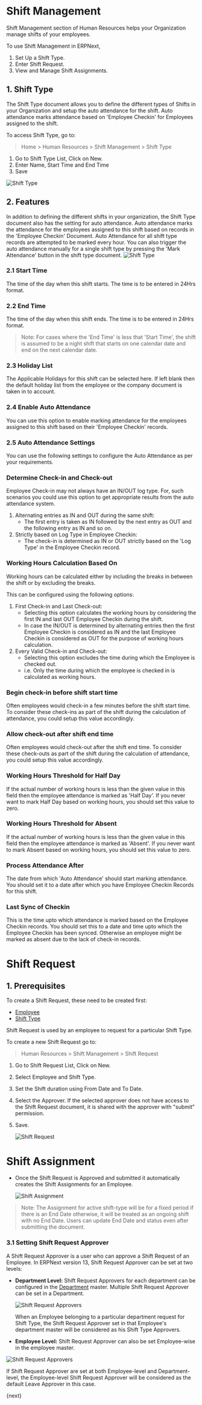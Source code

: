 <!-- add-breadcrumbs -->
# Shift Management

Shift Management section of Human Resources helps your Organization manage shifts of your employees.

To use Shift Management in ERPNext,

  1. Set Up a Shift Type.
  2. Enter Shift Request.
  3. View and Manage Shift Assignments.

## 1. Shift Type

The Shift Type document allows you to define the different types of Shifts in your Organization and setup the auto attendance for the shift. Auto attendance marks attendance based on 'Employee Checkin' for Employees assigned to the shift.

To access Shift Type, go to:
> Home > Human Resources > Shift Management > Shift Type

1. Go to Shift Type List, Click on New.
2. Enter Name, Start Time and End Time
3. Save
<img class="screenshot" alt="Shift Type" src="{{docs_base_url}}/v12/assets/img/human-resources/new-shift-type.png">

## 2. Features

In addition to defining the different shifts in your organization, the Shift Type document also has the setting for auto attendance. Auto attendance marks the attendance for the employees assigned to this shift based on records in the 'Employee Checkin' Document. Auto Attendance for all shift type records are attempted to be marked every hour. You can also trigger the auto attendance manually for a single shift type by pressing the 'Mark Attendance' button in the shift type document.
<img class="screenshot" alt="Shift Type" src="{{docs_base_url}}/v12/assets/img/human-resources/shift-type.png">

### 2.1 Start Time
The time of the day when this shift starts. The time is to be entered in 24Hrs format.

### 2.2 End Time
The time of the day when this shift ends. The time is to be entered in 24Hrs format.

> Note: For cases where the 'End Time' is less that 'Start Time', the shift is assumed to be a night shift that starts on one calendar date and end on the next calendar date.

### 2.3 Holiday List
The Applicable Holidays for this shift can be selected here. If left blank then the default holiday list from the employee or the company document is taken in to account.

### 2.4 Enable Auto Attendance
You can use this option to enable marking attendance for the employees assigned to this shift based on their 'Employee Checkin' records.

### 2.5 Auto Attendance Settings
You can use the following settings to configure the Auto Attendance as per your requirements.

### Determine Check-in and Check-out
Employee Check-in may not always have an IN/OUT log type. For, such scenarios you could use this option to get appropriate results from the auto attendance system.

1. Alternating entries as IN and OUT during the same shift:
	- The first entry is taken as IN followed by the next entry as OUT and the following entry as IN and so on.
2. Strictly based on Log Type in Employee Checkin:
	- The check-in is determined as IN or OUT strictly based on the 'Log Type' in the Employee Checkin record.

### Working Hours Calculation Based On
Working hours can be calculated either by including the breaks in between the shift or by excluding the breaks.

This can be configured using the following options:

1. First Check-in and Last Check-out:
	- Selecting this option calculates the working hours by considering the first IN and last OUT Employee Checkin during the shift.
	- In case the IN/OUT is determined by alternating entries then the first Employee Checkin is considered as IN and the last Employee Checkin is considered as OUT for the purpose of working hours calculation.
2. Every Valid Check-in and Check-out:
	- Selecting this option excludes the time during which the Employee is checked out.
	- i.e. Only the time during which the employee is checked in is calculated as working hours.

### Begin check-in before shift start time
Often employees would check-in a few minutes before the shift start time. To consider these check-ins as part of the shift during the calculation of attendance, you could setup this value accordingly.

### Allow check-out after shift end time
Often employees would check-out after the shift end time. To consider these check-outs as part of the shift during the calculation of attendance, you could setup this value accordingly.

### Working Hours Threshold for Half Day
If the actual number of working hours is less than the given value in this field then the employee attendance is marked as 'Half Day'. If you never want to mark Half Day based on working hours, you should set this value to zero.

### Working Hours Threshold for Absent
If the actual number of working hours is less than the given value in this field then the employee attendance is marked as 'Absent'. If you never want to mark Absent based on working hours, you should set this value to zero.

### Process Attendance After
The date from which 'Auto Attendance' should start marking attendance. You should set it to a date after which you have Employee Checkin Records for this shift.

### Last Sync of Checkin
This is the time upto which attendance is marked based on the Employee Checkin records. You should set this to a date and time upto which the Employee Checkin has been synced. Otherwise an employee might be marked as absent due to the lack of check-in records.

# Shift Request


## 1. Prerequisites
To create a Shift Request, these need to be created first:

* [Employee](/docs/v12/user/manual/en/human-resources/employee)
* [Shift Type](docs/user/manual/en/human-resources/shift-management#1-shift-type)

Shift Request is used by an employee to request for a particular Shift Type.

To create a new Shift Request go to:
> Human Resources > Shift Management > Shift Request


1. Go to Shift Request List, Click on New.
1. Select Employee and Shift Type.
1. Set the Shift duration using From Date and To Date.
1. Select the Approver. If the selected approver does not have access to the Shift Request document, it is shared with the approver with "submit" permission.
1. Save.

	<img class="screenshot" alt="Shift Request" src="{{docs_base_url}}/v12/assets/img/human-resources/shift-request.png">

# Shift Assignment

* Once the Shift Request is Approved and submitted it automatically creates the Shift Assignments for an Employee.

	<img class="screenshot" alt="Shift Assignment" src="{{docs_base_url}}/v12/assets/img/human-resources/shift-assignment.png">

> Note: The Assignment for active shift-type will be for a fixed period if there is an End Date otherwise, it will be treated as an ongoing shift with no End Date. Users can update End Date and status even after submitting the document.

### 3.1 Setting Shift Request Approver

A Shift Request Approver is a user who can approve a Shift Request of an Employee. In ERPNext version 13, Shift Request Approver can be set at two levels:

* **Department Level:** Shift Request Approvers for each department can be configured in the [Department](/docs/v12/user/manual/en/human-resources/department) master. Multiple Shift Request Approver can be set in a Department.


    <img class="screenshot" alt="Shift Request Approvers" src="{{docs_base_url}}/v12/assets/img/human-resources/shift-request-approvers.png">

    When an Employee belonging to a particular department request for Shift Type, the Shift Request Approver set in that Employee's department master will be considered as his Shift Type Approvers.


* **Employee Level:**
Shift Request Approver can also be set Employee-wise in the employee master.


 <img class="screenshot" alt="Shift Request Approvers" src="{{docs_base_url}}/v12/assets/img/human-resources/employee-level-approvers.png">


If Shift Request Approver are set at both Employee-level and Department-level, the Employee-level Shift Request Approver will be considered as the default Leave Approver in this case.

{next}
